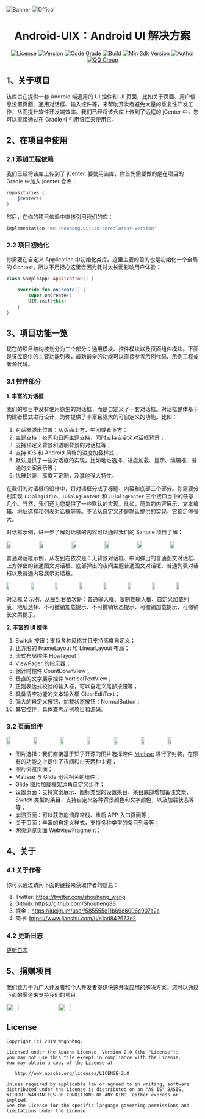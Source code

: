 ![Banner](https://github.com/CostCost/Resources/blob/master/github/banner.jpg?raw=true)
![Offical](https://github.com/CostCost/Resources/blob/master/github/offical.png?raw=true)

<h1 align="center">Android-UIX：Android UI 解决方案</h1>

<p align="center">
  <a href="http://www.apache.org/licenses/LICENSE-2.0">
    <img src="https://img.shields.io/hexpm/l/plug.svg" alt="License" />
  </a>
  <a href="https://bintray.com/beta/#/easymark/Android/uix-core?tab=overview">
    <img src="https://img.shields.io/maven-metadata/v/https/dl.bintray.com/easymark/Android/me/shouheng/ui/uix-core/maven-metadata.xml.svg" alt="Version" />
  </a>
  <a href="https://www.codacy.com/manual/Shouheng88/Android-uix?utm_source=github.com&amp;utm_medium=referral&amp;utm_content=Shouheng88/Android-uix&amp;utm_campaign=Badge_Grade">
    <img src="https://api.codacy.com/project/badge/Grade/f62b5a7fe6774ed1b04bf23bcaab9d69" alt="Code Grade"/>
  </a>
  <a href="https://travis-ci.org/Shouheng88/Android-uix">
    <img src="https://travis-ci.org/Shouheng88/Android-uix.svg?branch=master" alt="Build"/>
  </a>
    <a href="https://developer.android.com/about/versions/android-4.2.html">
    <img src="https://img.shields.io/badge/API-17%2B-blue.svg?style=flat-square" alt="Min Sdk Version" />
  </a>
   <a href="https://github.com/Shouheng88">
    <img src="https://img.shields.io/badge/Author-CodeBrick-orange.svg?style=flat-square" alt="Author" />
  </a>
  <a target="_blank" href="https://shang.qq.com/wpa/qunwpa?idkey=2711a5fa2e3ecfbaae34bd2cf2c98a5b25dd7d5cc56a3928abee84ae7a984253">
    <img src="https://img.shields.io/badge/QQ%E7%BE%A4-1018235573-orange.svg?style=flat-square" alt="QQ Group" />
  </a>
</P>

## 1、关于项目

该库旨在提供一套 Android 端通用的 UI 控件和 UI 页面，比如关于页面、用户信息设置页面、通用对话框、输入控件等，来帮助开发者避免大量的重复性开发工作，从而提升软件开发端效率。我们已经将该仓库上传到了远程的 jCenter 中，您可以直接通过在 Gradle 中引用该库来使用它。

## 2、在项目中使用

### 2.1 添加工程依赖

我们已经将该库上传到了 jCenter. 要使用该库，你首先需要做的是在项目的 Gradle 中加入 jcenter 仓库：

```gradle
repositories {
    jcenter()
}
```

然后，在你的项目依赖中直接引用我们的库：

```gradle
implementation 'me.shouheng.ui:uix-core:latest-version'
```

### 2.2 项目初始化

你需要在自定义 Application 中初始化类库。这里主要的目的也是初始化一个全局的 Context，所以不用担心这里会因为耗时太长而影响用户体验：

```kotlin
class SampleApp: Application() {

    override fun onCreate() {
        super.onCreate()
        UIX.init(this)
    }
}
```

## 3、项目功能一览

现在的项目结构被划分为三个部分：通用模块、控件模块以及页面组件模块。下面是该库提供的主要功能列表，最新最全的功能可以直接参考示例代码、示例工程或者源代码。

### 3.1 控件部分

**1. 丰富的对话框**

我们的项目中没有使用原生的对话框，而是自定义了一套对话框。对话框整体基于构建者模式进行设计，为你提供了丰富且强大的可自定义的功能。比如：

1. 对话框弹出位置：从页面上方、中间或者下方；
2. 主题支持：夜间和日间主题支持，同时支持自定义对话框背景；
3. 支持预定义背景和透明背景的对话框等；
4. 支持 iOS 和 Android 风格的进度加载样式；
5. 默认提供了一些对话框的实现，比如地址选择、进度加载、提示、编辑框、普通的文案展示等；
6. 优雅封装，高度可定制，及其他强大特性。

在我们的对话框的设计中，将对话框分成了标题、内容和底部三个部分。你需要分别实现 `IDialogTitle`、`IDialogContent` 和 `IDialogFooter` 三个接口当中的任意几个。当然，我们还为您提供了一些默认的实现。比如，简单的内容展示、文本编辑、地址选择和列表对话框等等。不论从自定义还是默认提供的实现，它都足够强大。

对话框示例，进一步了解对话框的内容可以通过我们的 Sample 项目了解：

<div style="display:flex;" id="target">
<img  src="image/Screenshot_20200412-145902.jpg" width="15%" >
<img style="margin-left:10px;" src="image/Screenshot_20200412-145908.jpg" width="15%" >
<img style="margin-left:10px;" src="image/Screenshot_20200412-145914.jpg" width="15%" >
<img style="margin-left:10px;" src="image/Screenshot_20200412-145919.jpg" width="15%" >
<img style="margin-left:10px;" src="image/Screenshot_20200412-145937.jpg" width="15%" >
<img style="margin-left:10px;" src="image/Screenshot_20200412-150033.jpg" width="15%" >
</div>

普通对话框示例，从左到右依次是：无背景对话框、中间弹出的普通图文对话框、上方弹出的普通图文对话框、底部弹出的夜间主题普通图文对话框、普通列表对话框以及普通内容展示对话框。

<div style="display:flex;" id="target">
<img  src="image/Screenshot_20200412-145926.jpg" width="12%" >
<img style="margin-left:5px;" src="image/Screenshot_20200412-145931.jpg" width="12%" >
<img style="margin-left:5px;" src="image/Screenshot_20200412-150039.jpg" width="12%" >
<img style="margin-left:5px;" src="image/Screenshot_20200412-150028.jpg" width="12%" >
<img style="margin-left:5px;" src="image/Screenshot_20200412-145942.jpg" width="12%" >
<img style="margin-left:5px;" src="image/Screenshot_20200412-145957.jpg" width="12%" >
<img style="margin-left:5px;" src="image/Screenshot_20200412-150003.jpg" width="12%" >
<img style="margin-left:5px;" src="image/Screenshot_20200412-150015.jpg" width="12%" >
</div>

对话框 2 示例，从左到右依次是：普通输入框、限制性输入框、自定义加载列表、地址选择、不可撤销加载提示、不可撤销状态提示、可撤销加载提示、可撤销长文案提示。

**2. 丰富的 UI 控件**

1. Switch 按钮：支持各种风格并且支持高度自定义；
2. 正方形的 FrameLayout 和 LinearLayout 布局；
3. 流式布局控件 Flowlayout；
4. ViewPager 的指示器；
5. 倒计时控件 CountDownView；
6. 垂直的文字展示控件 VerticalTextView；
7. 正则表达式校验的输入框，可以自定义尾部按钮等；
8. 具备清空功能的文本输入框 ClearEditText；
9. 强大的自定义按钮，加载状态按钮：NormalButton；
10. 其它控件，具体查考示例项目和源码。

### 3.2 页面组件

<div style="display:flex" id="target">
<img  src="image/Screenshot_20200412-152706.jpg" width="13%" >
<img style="margin-left:5px;" src="image/Screenshot_20200412-152711.jpg" width="13%" >
<img style="margin-left:5px;" src="image/Screenshot_20200412-152719.jpg" width="13%" >
<img style="margin-left:5px;" src="image/Screenshot_20200412-153028.jpg" width="13%" >
<img style="margin-left:5px;" src="image/Screenshot_20200412-153034.jpg" width="13%" >
<img style="margin-left:5px;" src="image/Screenshot_20200412-153045.jpg" width="13%" >
<img style="margin-left:5px;" src="image/Screenshot_20200412-153055.jpg" width="13%" >
</div>

- 图片选择：我们直接基于知乎开源的图片选择控件 [Matisse](https://github.com/Shouheng88/Matisse) 进行了封装，在原有的功能之上提供了夜间和白天两种主题；
- 图片浏览页面；
- Matisse 与 Glide 组合相关的组件；
- Glide 图片加载框架边角自定义组件；
- 设置页面：支持文案展示、图标类型的设置条目、条目底部增加备注文案、Switch 类型的条目、支持自定义各种背景颜色和文字颜色，以及加载状态等等；
- 崩溃页面：可以获取崩溃异常栈、重启 APP 入口页面等；
- 关于页面：丰富的自定义样式，支持多种类型的条目列表等；
- 网页浏览页面 WebviewFragment；

## 4、关于

### 4.1 关于作者

你可以通过访问下面的链接来获取作者的信息：

1. Twitter: https://twitter.com/shouheng_wang
2. Github: https://github.com/Shouheng88
3. 掘金：https://juejin.im/user/585555e11b69e6006c907a2a
4. 简书: https://www.jianshu.com/u/e1ad842673e2

### 4.2 更新日志

[更新日志](CHANGELOG.md)

## 5、捐赠项目

我们致力于为广大开发者和个人开发者提供快速开发应用的解决方案。您可以通过下面的渠道来支持我们的项目，

<div style="display:flex;" id="target">
<img src="https://github.com/CostCost/Resources/blob/master/github/ali.jpg?raw=true" width="25%" />
<img src="https://github.com/CostCost/Resources/blob/master/github/mm.png?raw=true" style="margin-left:10px;" width="25%"/>
</div>

## License

```
Copyright (c) 2019 WngShhng.

Licensed under the Apache License, Version 2.0 (the "License");
you may not use this file except in compliance with the License.
You may obtain a copy of the License at

   http://www.apache.org/licenses/LICENSE-2.0

Unless required by applicable law or agreed to in writing, software
distributed under the License is distributed on an "AS IS" BASIS,
WITHOUT WARRANTIES OR CONDITIONS OF ANY KIND, either express or implied.
See the License for the specific language governing permissions and
limitations under the License.
```

